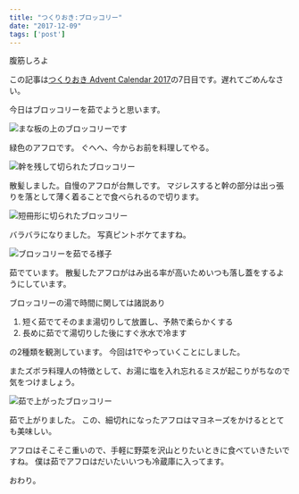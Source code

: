 ```yaml
---
title: "つくりおき:ブロッコリー"
date: "2017-12-09"
tags: ['post']
---
```


腹筋しろよ

この記事は[つくりおき Advent Calendar 2017](https://adventar.org/calendars/2533)の7日目です。遅れてごめんなさい。

今日はブロッコリーを茹でようと思います。

![まな板の上のブロッコリーです](https://abroller.tech/wp-content/uploads/2017/12/IMG_20171209_114548.jpg)

緑色のアフロです。 ぐへへ、今からお前を料理してやる。

![幹を残して切られたブロッコリー](https://abroller.tech/wp-content/uploads/2017/12/IMG_20171209_114810.jpg)

散髪しました。自慢のアフロが台無しです。 マジレスすると幹の部分は出っ張りを落として薄く着ることで食べられるので切ります。

![短冊形に切られたブロッコリー](https://abroller.tech/wp-content/uploads/2017/12/IMG_20171209_115006.jpg)

バラバラになりました。 写真ピントボケてますね。

![ブロッコリーを茹でる様子](https://abroller.tech/wp-content/uploads/2017/12/IMG_20171209_115111.jpg)

茹でています。 散髪したアフロがはみ出る率が高いためいつも落し蓋をするようにしています。

ブロッコリーの湯で時間に関しては諸説あり

1. 短く茹でてそのまま湯切りして放置し、予熱で柔らかくする
2. 長めに茹でて湯切りした後にすぐ氷水で冷ます

の2種類を観測しています。 今回は1でやっていくことにしました。

またズボラ料理人の特徴として、お湯に塩を入れ忘れるミスが起こりがちなので気をつけましょう。

![茹で上がったブロッコリー](https://abroller.tech/wp-content/uploads/2017/12/IMG_20171209_115330.jpg)

茹で上がりました。 この、細切れになったアフロはマヨネーズをかけるととても美味しい。

アフロはそこそこ重いので、手軽に野菜を沢山とりたいときに食べていきたいですね。 僕は茹でアフロはだいたいいつも冷蔵庫に入ってます。

おわり。
